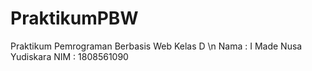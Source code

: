 # PraktikumPBW
Praktikum Pemrograman Berbasis Web Kelas D \n
Nama : I Made Nusa Yudiskara NIM : 1808561090 
